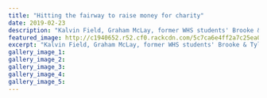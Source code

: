 ```yaml
---
title: "Hitting the fairway to raise money for charity"
date: 2019-02-23
description: "Kalvin Field, Graham McLay, former WHS students' Brooke & Tyler Lock participating in Whanganui Charity Golf Tournament..."
featured_image: http://c1940652.r52.cf0.rackcdn.com/5c7ca6e4ff2a7c25ea00000b/Lock.Tyler--Brooke.310.Golf-fundr-23.2.19.jpg
excerpt: "Kalvin Field, Graham McLay, former WHS students' Brooke & Tyler Lock participating in NZME's second Whanganui Charity Golf Tournament sponsored by Mitre 10 Mega Wanganui."
gallery_image_1: 
gallery_image_2: 
gallery_image_3: 
gallery_image_4: 
gallery_image_5: 
---
```

